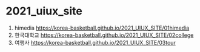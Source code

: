 # 2021_uiux_site

1. himedia  https://korea-basketball.github.io/2021_UIUX_SITE/01himedia
1. 한국대학교 https://korea-basketball.github.io/2021_UIUX_SITE/02college
1. 여행사 https://korea-basketball.github.io/2021_UIUX_SITE/03tour